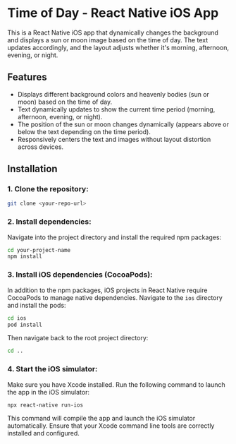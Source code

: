 # Time of Day - React Native iOS App

This is a React Native iOS app that dynamically changes the background and displays a sun or moon image based on the time of day. The text updates accordingly, and the layout adjusts whether it's morning, afternoon, evening, or night.

## Features
- Displays different background colors and heavenly bodies (sun or moon) based on the time of day.
- Text dynamically updates to show the current time period (morning, afternoon, evening, or night).
- The position of the sun or moon changes dynamically (appears above or below the text depending on the time period).
- Responsively centers the text and images without layout distortion across devices.

## Installation

### 1. Clone the repository:
```bash
git clone <your-repo-url>
```

### 2. Install dependencies:
Navigate into the project directory and install the required npm packages:

```bash
cd your-project-name
npm install
```

### 3. Install iOS dependencies (CocoaPods):
In addition to the npm packages, iOS projects in React Native require CocoaPods to manage native dependencies. Navigate to the `ios` directory and install the pods:

```bash
cd ios
pod install
```

Then navigate back to the root project directory:

```bash
cd ..
```

### 4. Start the iOS simulator:
Make sure you have Xcode installed. Run the following command to launch the app in the iOS simulator:

```bash
npx react-native run-ios
```

This command will compile the app and launch the iOS simulator automatically. Ensure that your Xcode command line tools are correctly installed and configured.
